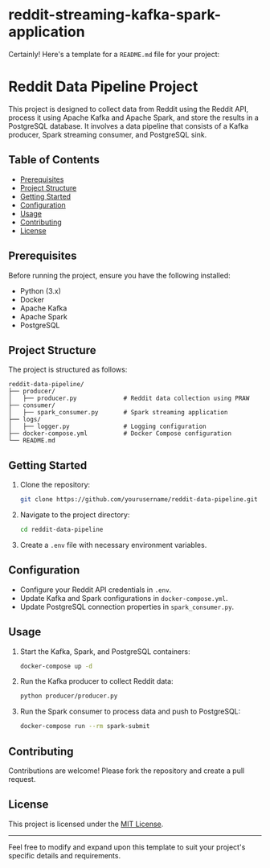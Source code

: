 # reddit-streaming-kafka-spark-application
Certainly! Here's a template for a `README.md` file for your project:

# Reddit Data Pipeline Project

This project is designed to collect data from Reddit using the Reddit API, process it using Apache Kafka and Apache Spark, and store the results in a PostgreSQL database. It involves a data pipeline that consists of a Kafka producer, Spark streaming consumer, and PostgreSQL sink.

## Table of Contents

- [Prerequisites](#prerequisites)
- [Project Structure](#project-structure)
- [Getting Started](#getting-started)
- [Configuration](#configuration)
- [Usage](#usage)
- [Contributing](#contributing)
- [License](#license)

## Prerequisites

Before running the project, ensure you have the following installed:

- Python (3.x)
- Docker
- Apache Kafka
- Apache Spark
- PostgreSQL

## Project Structure

The project is structured as follows:

```
reddit-data-pipeline/
├── producer/
│   ├── producer.py             # Reddit data collection using PRAW
├── consumer/
│   ├── spark_consumer.py       # Spark streaming application
├── logs/
│   ├── logger.py               # Logging configuration
├── docker-compose.yml          # Docker Compose configuration
└── README.md
```

## Getting Started

1. Clone the repository:

   ```bash
   git clone https://github.com/yourusername/reddit-data-pipeline.git
   ```

2. Navigate to the project directory:

   ```bash
   cd reddit-data-pipeline
   ```

3. Create a `.env` file with necessary environment variables.

## Configuration

- Configure your Reddit API credentials in `.env`.
- Update Kafka and Spark configurations in `docker-compose.yml`.
- Update PostgreSQL connection properties in `spark_consumer.py`.

## Usage

1. Start the Kafka, Spark, and PostgreSQL containers:

   ```bash
   docker-compose up -d
   ```

2. Run the Kafka producer to collect Reddit data:

   ```bash
   python producer/producer.py
   ```

3. Run the Spark consumer to process data and push to PostgreSQL:

   ```bash
   docker-compose run --rm spark-submit
   ```

## Contributing

Contributions are welcome! Please fork the repository and create a pull request.

## License

This project is licensed under the [MIT License](LICENSE).

---

Feel free to modify and expand upon this template to suit your project's specific details and requirements.
